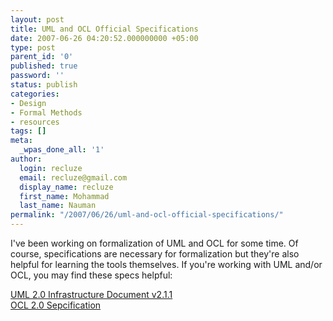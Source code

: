 ```yaml
---
layout: post
title: UML and OCL Official Specifications
date: 2007-06-26 04:20:52.000000000 +05:00
type: post
parent_id: '0'
published: true
password: ''
status: publish
categories:
- Design
- Formal Methods
- resources
tags: []
meta:
  _wpas_done_all: '1'
author:
  login: recluze
  email: recluze@gmail.com
  display_name: recluze
  first_name: Mohammad
  last_name: Nauman
permalink: "/2007/06/26/uml-and-ocl-official-specifications/"
---
```

I've been working on formalization of UML and OCL for some time. Of course, specifications are necessary for formalization but they're also helpful for learning the tools themselves. If you're working with UML and/or OCL, you may find these specs helpful:

[UML 2.0 Infrastructure Document v2.1.1](http://www.omg.org/cgi-bin/doc?formal/07-02-04)   
[OCL 2.0 Sepcification](http://www.omg.org/cgi-bin/doc?formal/2006-05-01)

